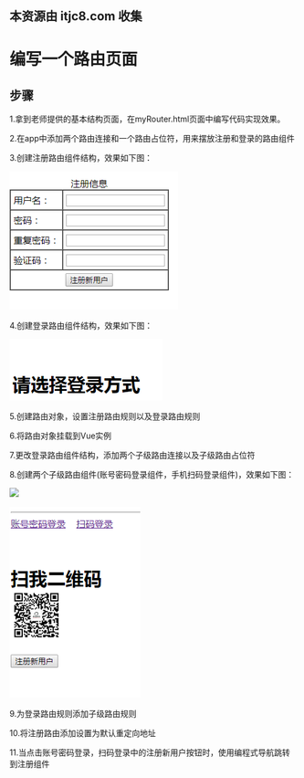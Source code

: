 ## 本资源由 itjc8.com 收集
# 编写一个路由页面

## 步骤

1.拿到老师提供的基本结构页面，在myRouter.html页面中编写代码实现效果。

2.在app中添加两个路由连接和一个路由占位符，用来摆放注册和登录的路由组件

3.创建注册路由组件结构，效果如下图：

![](images/register.png)


4.创建登录路由组件结构，效果如下图：

![](images/login.png)

5.创建路由对象，设置注册路由规则以及登录路由规则



6.将路由对象挂载到Vue实例



7.更改登录路由组件结构，添加两个子级路由连接以及子级路由占位符



8.创建两个子级路由组件(账号密码登录组件，手机扫码登录组件)，效果如下图：

![](images/acc.png)

![](images/saoma2.png)

9.为登录路由规则添加子级路由规则



10.将注册路由添加设置为默认重定向地址



11.当点击账号密码登录，扫码登录中的注册新用户按钮时，使用编程式导航跳转到注册组件